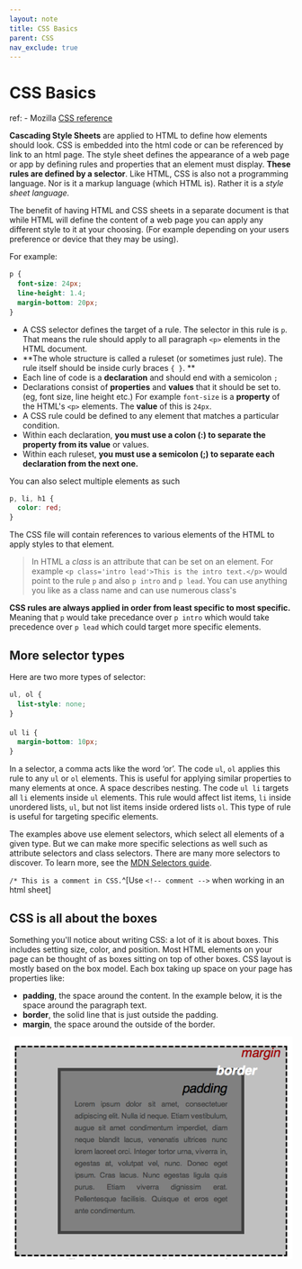 ```yaml
---
layout: note
title: CSS Basics
parent: CSS
nav_exclude: true
---
```


# CSS Basics
ref: - Mozilla [CSS reference](https://developer.mozilla.org/en-US/docs/Web/CSS/Reference#Keyword_index)

**Cascading Style Sheets** are applied to HTML to define how elements should look. CSS is embedded into the html code or can be referenced by link to an html page. The style sheet defines the appearance of a web page or app by defining rules and properties that an element must display. **These rules are defined by a selector**. Like HTML, CSS is also not a programming language. Nor is it a markup language (which HTML is). Rather it is a _style sheet language._

The benefit of having HTML and CSS sheets in a separate document is that while HTML will define the content of a web page you can apply any different style to it at your choosing. (For example depending on your users preference or device that they may be using). 

For example:

~~~css
p {
  font-size: 24px;
  line-height: 1.4;
  margin-bottom: 20px;
}
~~~

- A CSS selector defines the target of a rule. The selector in this rule is `p`. That means the rule should apply to all paragraph `<p>` elements in the HTML document. 
- **The whole structure is called a ruleset (or sometimes just rule). The rule itself should be inside curly braces `{ }`. **
- Each line of code is a **declaration** and should end with a semicolon `;`
- Declarations consist of **properties** and **values** that it should be set to. (eg, font size, line height etc.) For example `font-size` is a **property** of the HTML's `<p>` elements. The **value** of this is `24px`.
- A CSS rule could be defined to any element that matches a particular condition. 
- Within each declaration, **you must use a colon (:) to separate the property from its value** or values.
- Within each ruleset, **you must use a semicolon (;) to separate each declaration from the next one.**

You can also select multiple elements as such
~~~css
p, li, h1 {
  color: red;
}
~~~

The CSS file will contain references to various elements of the HTML to apply styles to that element.

> In HTML a *class* is an attribute that can be set on an element. For example `<p class='intro lead'>This is the intro text.</p>` would point to the rule `p` and also `p intro` and `p lead`. You can use anything you like as a class name and can use numerous class's

**CSS rules are always applied in order from least specific to most specific.** Meaning that `p` would take precedance over  `p intro` which would take precedence over `p lead` which could target more specific elements. 

## More selector types
Here are two more types of selector:

~~~css
ul, ol {
  list-style: none;
}

ul li {
  margin-bottom: 10px;
}
~~~

In a selector, a comma acts like the word ‘or’. The code `ul`, `ol` applies this rule to any `ul` or `ol` elements. This is useful for applying similar properties to many elements at once. A space describes nesting. The code `ul li` targets all `li` elements inside `ul` elements. This rule would affect list items, `li` inside unordered lists, `ul`, but not list items inside ordered lists `ol`. This type of rule is useful for targeting specific elements.

The examples above use element selectors, which select all elements of a given type. But we can make more specific selections as well such as attribute selectors and class selectors. There are many more selectors to discover. To learn more, see the [MDN Selectors guide](https://developer.mozilla.org/en-US/docs/Learn/CSS/Building_blocks/Selectors).

`/* This is a comment in CSS.`^[Use `<!-- comment -->` when working in an html sheet]

## CSS is all about the boxes
Something you'll notice about writing CSS: a lot of it is about boxes. This includes setting size, color, and position. Most HTML elements on your page can be thought of as boxes sitting on top of other boxes. CSS layout is mostly based on the box model. Each box taking up space on your page has properties like:
- **padding**, the space around the content. In the example below, it is the space around the paragraph text.
- **border**, the solid line that is just outside the padding.
- **margin**, the space around the outside of the border.

![box-model.png](../css/attachments/box-model.png)
